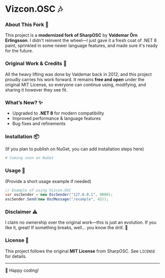 # Vizcon.OSC 🎶

### About This Fork 🚀

This project is a **modernized fork of SharpOSC** by **Valdemar Örn Erlingsson**. I didn't reinvent the wheel—I just gave it a fresh coat of .NET 8 paint, sprinkled in some newer language features, and made sure it's ready for the future.

### **Original Work & Credits** 🎩

All the heavy lifting was done by Valdemar back in 2012, and this project proudly carries his work forward. It remains **free and open** under the original MIT License, so everyone can continue using, modifying, and sharing it however they see fit.

### **What’s New?** ✨

- Upgraded to **.NET 8** for modern compatibility
- Improved performance & language features
- Bug fixes and refinements

### **Installation** 📦

(If you plan to publish on NuGet, you can add installation steps here)

```sh
# Coming soon on NuGet
```

### **Usage** 📖

(Provide a short usage example if needed)

```csharp
// Example of using Vizcon.OSC
var oscSender = new OscSender("127.0.0.1", 9000);
oscSender.Send(new OscMessage("/example", 42));
```

### **Disclaimer** ⚠️

I claim no ownership over the original work—this is just an evolution. If you like it, great! If something breaks, well... you know the drill. 🔧

### **License** 📝

This project follows the original **MIT License** from SharpOSC. See `LICENSE` for details.

---

🚀 Happy coding!



